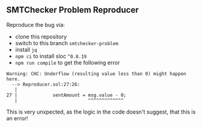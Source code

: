
## SMTChecker Problem Reproducer

Reproduce the bug via:
* clone this repository
* switch to this branch `smtchecker-problem`
* install `jq`
* `npm ci` to install sloc `^0.8.19`
* `npm run compile` to get the following error

```
Warning: CHC: Underflow (resulting value less than 0) might happen here.
  --> Reproducer.sol:27:26:
   |
27 |             sentAmount = msg.value - 0;
   |                          ^^^^^^^^^^^^^

```

This is very unxpected, as the logic in the code doesn't suggest, that this is an error!

